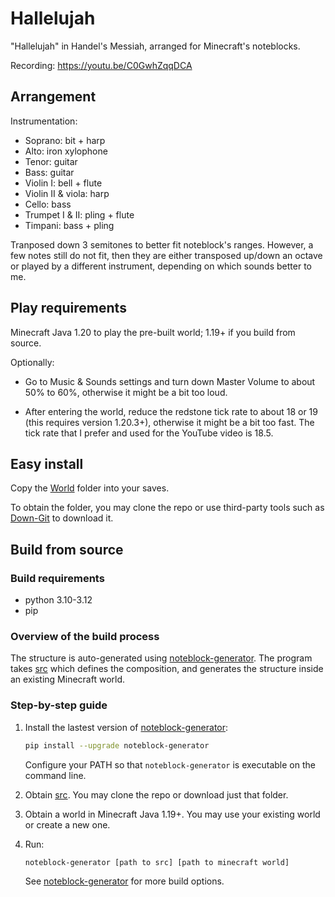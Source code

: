 # Hallelujah

"Hallelujah" in Handel's Messiah, arranged for Minecraft's noteblocks.

Recording: <https://youtu.be/C0GwhZqqDCA>

## Arrangement

Instrumentation:

* Soprano: bit + harp
* Alto: iron xylophone
* Tenor: guitar
* Bass: guitar
* Violin I: bell + flute
* Violin II & viola: harp
* Cello: bass
* Trumpet I & II: pling + flute
* Timpani: bass + pling

Tranposed down 3 semitones to better fit noteblock's ranges. However, a few notes still do not fit, then they are either transposed up/down an octave or played by a different instrument, depending on which sounds better to me.

## Play requirements

Minecraft Java 1.20 to play the pre-built world; 1.19+ if you build from source.

Optionally:

* Go to Music & Sounds settings and turn down Master Volume to about 50% to 60%, otherwise it might be a bit too loud.

* After entering the world, reduce the redstone tick rate to about 18 or 19 (this requires version 1.20.3+), otherwise it might be a bit too fast. The tick rate that I prefer and used for the YouTube video is 18.5.

## Easy install

Copy the [World](https://github.com/FelixFourcolor/Hallelujah/tree/main/World) folder into your saves.

To obtain the folder, you may clone the repo or use third-party tools such as [Down-Git](https://minhaskamal.github.io/DownGit) to download it.

## Build from source

### Build requirements

* python 3.10-3.12
* pip

### Overview of the build process

The structure is auto-generated using [noteblock-generator](https://pypi.org/project/noteblock-generator/). The program takes [src](https://github.com/FelixFourcolor/Hallelujah/tree/main/src) which defines the composition, and generates the structure inside an existing Minecraft world.

### Step-by-step guide

1. Install the lastest version of [noteblock-generator](https://pypi.org/project/noteblock-generator/):

    ```sh
    pip install --upgrade noteblock-generator
    ```

    Configure your PATH so that `noteblock-generator` is executable on the command line.

2. Obtain [src](https://github.com/FelixFourcolor/Hallelujah/tree/main/src). You may clone the repo or download just that folder.

3. Obtain a world in Minecraft Java 1.19+. You may use your existing world or create a new one.

4. Run:

    ```sh
    noteblock-generator [path to src] [path to minecraft world]
    ```

    See [noteblock-generator](https://pypi.org/project/noteblock-generator/) for more build options.
